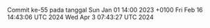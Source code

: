 Commit ke-55 pada tanggal Sun Jan 01 14:00 2023 +0100
Fri Feb 16 14:43:06 UTC 2024
Wed Apr  3 07:43:27 UTC 2024
